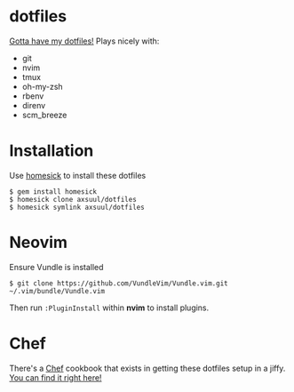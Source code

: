 # dotfiles 
[Gotta have my dotfiles!](https://www.youtube.com/watch?v=Kt6JI9gzECo) Plays nicely with: 

- git
- nvim
- tmux
- oh-my-zsh
- rbenv
- direnv
- scm_breeze

# Installation
Use [homesick](https://github.com/technicalpickles/homesick) to install these dotfiles

    $ gem install homesick
    $ homesick clone axsuul/dotfiles
    $ homesick symlink axsuul/dotfiles

# Neovim

Ensure Vundle is installed

```
$ git clone https://github.com/VundleVim/Vundle.vim.git ~/.vim/bundle/Vundle.vim
```

Then run `:PluginInstall` within **nvim** to install plugins.

# Chef
There's a [Chef](http://chef.io) cookbook that exists in getting these dotfiles setup in a jiffy. [You can find it right here!](https://github.com/axsuul/cookbook-dotfiles)
